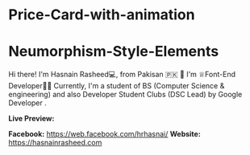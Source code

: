 # Price-Card-with-animation

# Neumorphism-Style-Elements

Hi there! 
I'm Hasnain Rasheed💻, from Pakisan 🇵🇰 👋
I'm ♕Font-End Developer👨‍💻 Currently, 
I'm a student of BS (Computer Science & engineering) 
and also Developer Student Clubs (DSC Lead) by Google Developer .



**Live Preview:**  



**Facebook:**
https://web.facebook.com/hrhasnai/
**Website:** 
https://hasnainrasheed.com
